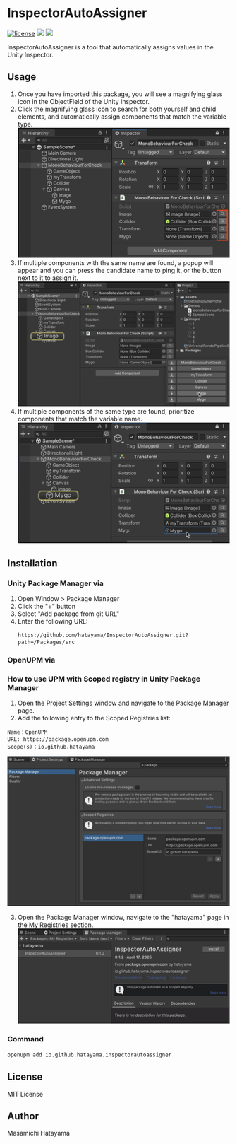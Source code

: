 # InspectorAutoAssigner
[![license](https://img.shields.io/badge/LICENSE-MIT-green.svg)](LICENSE.md)
![](https://img.shields.io/badge/Unity-2020.3+-57b9d3.svg?style=flat&logo=unity)
[![](https://img.shields.io/twitter/follow/ssr_maguro.svg?label=Follow&style=social)](https://x.com/ssr_maguro)

InspectorAutoAssigner is a tool that automatically assigns values in the Unity Inspector.

## Usage

1. Once you have imported this package, you will see a magnifying glass icon in the ObjectField of the Unity Inspector.
2. Click the magnifying glass icon to search for both yourself and child elements, and automatically assign components that match the variable type.
![1](https://github.com/hatayama/InspectorAutoAssigner/blob/main/Assets/Images/1.png?raw=true)
3. If multiple components with the same name are found, a popup will appear and you can press the candidate name to ping it, or the button next to it to assign it.
![3](https://github.com/hatayama/InspectorAutoAssigner/blob/main/Assets/Images/2.png?raw=true)
4. If multiple components of the same type are found, prioritize components that match the variable name.
![2](https://github.com/hatayama/InspectorAutoAssigner/blob/main/Assets/Images/3.png?raw=true)



## Installation
### Unity Package Manager via

1. Open Window > Package Manager
2. Click the "+" button
3. Select "Add package from git URL"
4. Enter the following URL:
   ```
   https://github.com/hatayama/InspectorAutoAssigner.git?path=/Packages/src
   ```

### OpenUPM via

### How to use UPM with Scoped registry in Unity Package Manager
1. Open the Project Settings window and navigate to the Package Manager page.
2. Add the following entry to the Scoped Registries list:
```
Name：OpenUPM
URL: https://package.openupm.com
Scope(s)：io.github.hatayama
```
![](https://github.com/hatayama/_Docs/blob/main/Images/upm_pckage1.png?raw=true)

3. Open the Package Manager window, navigate to the "hatayama" page in the My Registries section.
![](https://github.com/hatayama/_Docs/blob/main/Images/upm_pckage2.png?raw=true)


### Command
```bash
openupm add io.github.hatayama.inspectorautoassigner
```


## License

MIT License

## Author

Masamichi Hatayama